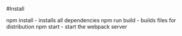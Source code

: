 #Install

npm install - installs all dependencies
npm run build - builds files for distribution
npm start - start the webpack server